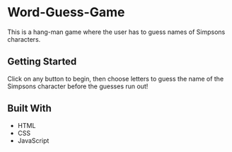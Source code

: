 # Word-Guess-Game

This is a hang-man game where the user has to guess names of Simpsons characters.

## Getting Started

Click on any button to begin, then choose letters to guess the name of the Simpsons character before the guesses run out!

## Built With

* HTML
* CSS
* JavaScript
